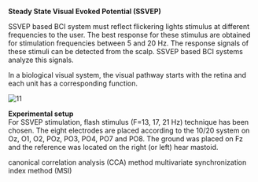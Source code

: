 **Steady State Visual Evoked Potential (SSVEP)**

SSVEP based BCI system must reflect flickering lights stimulus at different frequencies to the user. The best response for these stimulus are obtained for stimulation frequencies between 5 and 20 Hz. The response signals of these stimuli can be detected from the scalp. SSVEP based BCI systems analyze this signals.

In a biological visual system, the visual pathway starts with the retina and each unit has a corresponding function.

![11](https://user-images.githubusercontent.com/96347878/205287941-05c1825b-c1d8-47d1-ac55-629acb93997d.jpg)

**Experimental setup**<br/>
For SSVEP stimulation, flash stimulus (F=13, 17, 21 Hz) technique has been chosen. The eight electrodes are placed according to the 10/20 system on Oz, O1, O2, POz, PO3, PO4, PO7 and PO8. The ground was placed on Fz and the reference was located on the right (or left) hear mastoid.


canonical correlation analysis (CCA) method
multivariate synchronization index method (MSI)
